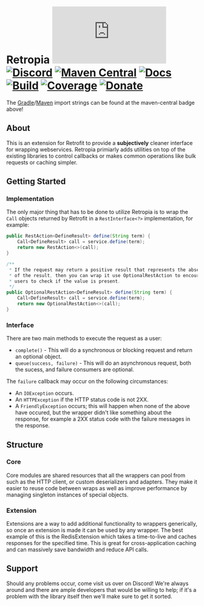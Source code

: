# Retropia [![Matrix]][matrix-community] [![Discord]][discord-guild] [![Maven Central]][maven-page] [![Docs]][documentation] [![Build]][gitlab] [![Coverage]][gitlab] [![Donate]][elypia-donate]
The [Gradle]/[Maven] import strings can be found at the maven-central badge above!

## About
This is an extension for Retrofit to provide a **subjectively** cleaner interface
for wrapping webservices. Retropia primiarly adds utilities on top of the existing
libraries to control callbacks or makes common operations like bulk requests or caching
simpler.

## Getting Started
### Implementation
The only major thing that has to be done to utilize Retropia is to wrap the `Call`
objects returned by Retrofit in a `RestInterface<?>` implementation, for example:

```java
public RestAction<DefineResult> define(String term) {
    Call<DefineResult> call = service.define(term);
    return new RestAction<>(call);
}

/** 
 * If the request may return a positive result that represents the absense
 * of the result, then you can wrap it use OptionalRestAction to encourage
 * users to check if the value is present.
 */
public OptionalRestAction<DefineResult> define(String term) {
    Call<DefineResult> call = service.define(term);
    return new OptionalRestAction<>(call);
}
```

### Interface
There are two main methods to execute the request as a user:
* `complete()` - This will do a synchronous or blocking request and return an optional object.
* `queue(success, failure)` - This will do an asynchronous request, both the sucess, and failure consumers are optional.

The `failure` callback may occur on the following circumstances:
* An `IOException` occurs.
* An `HTTPException` if the HTTP status code is not 2XX.
* A `FriendlyException` occurs; this will happen when none of the above have occured,
but the wrapper didn't like something about the response, for example a 2XX status code
with the failure messages in the response.

## Structure
### Core
Core modules are shared resources that all the wrappers can pool from such as the HTTP client, or
custom deserializers and adapters. They make it easier to reuse code between wraps as well as
improve performance by managing singleton instances of special objects.

### Extension
Extensions are a way to add additional functionality to wrappers generically, so once
an extension is made it can be used by any wrapper. The best example of this is the RedisExtension
which takes a time-to-live and caches responses for the specified time. This is great for cross-application
caching and can massively save bandwidth and reduce API calls.

## Support
Should any problems occur, come visit us over on Discord! We're always around and there are
ample developers that would be willing to help; if it's a problem with the library itself then we'll
make sure to get it sorted.

[matrix-community]: https://matrix.to/#/+elypia:matrix.org "Matrix Invite"
[discord-guild]: https://discord.gg/hprGMaM "Discord Invite"
[maven-page]: https://search.maven.org/search?q=g:org.elypia.retropia "Maven Central"
[documentation]: https://elypia.gitlab.io/retropia "Documentation"
[gitlab]: https://gitlab.com/Elypia/retropia/commits/master "Repository on GitLab"
[elypia-donate]: https://elypia.org/donate "Donate to Elypia"
[Gradle]: https://gradle.org/ "Depend via Gradle"
[Maven]: https://maven.apache.org/ "Depend via Maven"

[Matrix]: https://img.shields.io/matrix/elypia-general:matrix.org?logo=matrix "Matrix Shield"
[Discord]: https://discord.com/api/guilds/184657525990359041/widget.png "Discord Shield"
[Maven Central]: https://img.shields.io/maven-central/v/org.elypia.retropia/core "Download Shield"
[Docs]: https://img.shields.io/badge/docs-retropia-blue.svg "Documentation Shield"
[Build]: https://gitlab.com/Elypia/retropia/badges/master/pipeline.svg "GitLab Build Shield"
[Coverage]: https://gitlab.com/Elypia/retropia/badges/master/coverage.svg "GitLab Coverage Shield"
[Donate]: https://img.shields.io/badge/donate-elypia-blueviolet "Donate Shield"
